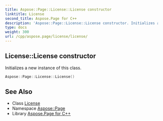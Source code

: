```yaml
---
title: Aspose::Page::License::License constructor
linktitle: License
second_title: Aspose.Page for C++
description: 'Aspose::Page::License::License constructor. Initializes a new instance of this class in C++.'
type: docs
weight: 300
url: /cpp/aspose.page/license/license/
---
```

## License::License constructor


Initializes a new instance of this class.

```cpp
Aspose::Page::License::License()
```

## See Also

* Class [License](../)
* Namespace [Aspose::Page](../../)
* Library [Aspose.Page for C++](../../../)
